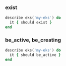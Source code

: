 ### exist

```ruby
describe eks('my-eks') do
  it { should exist }
end
```
### be_active, be_creating

```ruby
describe eks('my-eks') do
  it { should be_active }
end
```
